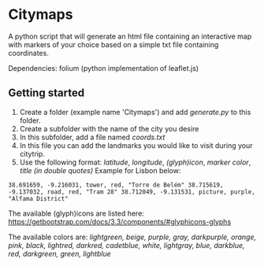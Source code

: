 # Citymaps
A python script that will generate an html file containing an interactive map with markers of your choice based on a simple txt file containing coordinates.

Dependencies: folium (python implementation of leaflet.js)

## Getting started
1. Create a folder (example name 'Citymaps') and add *generate.py* to this folder.
2. Create a subfolder with the name of the city you desire
3. In this subfolder, add a file named *coords.txt*
4. In this file you can add the landmarks you would like to visit during your citytrip.
5. Use the following format: *latitude*, *longitude*, *(glyph)icon*, *marker color*, *title (in double quotes)*
Example for Lisbon below:

`38.691659, -9.216031, tower, red, "Torre de Belém"
38.715619, -9.137032, road, red, "Tram 28"
38.712049, -9.131531, picture, purple, "Alfama District"`

The available (glyph)icons are listed here: https://getbootstrap.com/docs/3.3/components/#glyphicons-glyphs

The available colors are: *lightgreen, beige, purple, gray, darkpurple, orange, pink, black, lightred, darkred, cadetblue, white, lightgray, blue, darkblue, red, darkgreen, green, lightblue*